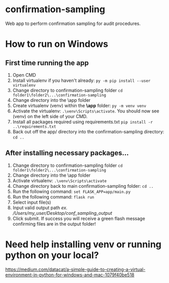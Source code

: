 # confirmation-sampling
Web app to perform confirmation sampling for audit procedures.



# How to run on Windows
## First time running the app
1. Open CMD
1. Install virtualenv if you haven't already: `py -m pip install --user virtualenv`
1. Change directory to confirmation-sampling folder `cd folder1\folder2\...\confirmation-sampling`
1. Change directory into the \app folder
1. Create virtualenv (venv) within the **\app** folder: `py -m venv venv`
1. Activate the virtualenv: `.\venv\Scripts\activate`. You should now see (venv) on the left side of your CMD.
1. Install all packages required using requirements.txt `pip install -r ..\requirements.txt`
1. Back out off the app/ directory into the confirmation-sampling directory: `cd ..`

## After installing necessary packages...
1. Change directory to confirmation-sampling folder `cd folder1\folder2\...\confirmation-sampling`
1. Change directory into the \app folder
1. Activate virtualenv: `.\venv\Scripts\activate`
1. Change directory back to main confirmation-sampling folder: `cd ..`
1. Run the following command: `set FLASK_APP=app/main.py`
1. Run the following command: `flask run`
1. Select input file(s)
1. Input valid output path *ex. /Users/my_user/Desktop/conf_sampling_output*
1. Click submit. If success you will receive a green flash message confirming files are in the output folder!


# Need help installing venv or running python on your local?
https://medium.com/datacat/a-simple-guide-to-creating-a-virtual-environment-in-python-for-windows-and-mac-1079f40be518